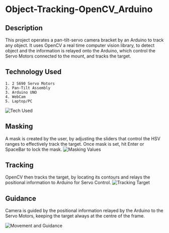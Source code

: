 # Object-Tracking-OpenCV_Arduino


## Description
This project operates a pan-tilt-servo camera bracket by an Arduino to track any object. It uses OpenCV a real time computer vision library, to detect object and the information is relayed onto the Arduino, which control the Servo Motors connected to the mount, and tracks the target.
## Technology Used
    1. 2 S690 Servo Motors
    2. Pan-Tilt Assembly
    3. Arduino UNO
    4. WebCam
    5. Laptop/PC
![Tech Used](https://github.com/aju22/Object-Tracking-OpenCV_Arduino/blob/main/0b06aca20a6b3ea950088cf2372125d6.jpg?raw=true)
## Masking
A mask is created by the user, by adjusting the sliders that control the HSV ranges to effectively track the target.
Once mask is set, hit Enter or SpaceBar to lock the mask.
![Masking Values](https://github.com/aju22/Object-Tracking-OpenCV_Arduino/blob/main/Githubimg.jpg?raw=true)
## Tracking
OpenCV then tracks the target, by locating its contours and relays the positional information to Arduino for Servo Control.
![Tracking Target](https://github.com/aju22/Object-Tracking-OpenCV_Arduino/blob/main/git2.jpg?raw=true)
## Guidance
Camera is guided by the positional information relayed by the Arduino to the Servo Motors, keeping the target always at the centre of the frame.

![Movement and Guidance](https://github.com/aju22/Object-Tracking-OpenCV_Arduino/blob/main/20210429_163852.gif?raw=true)


